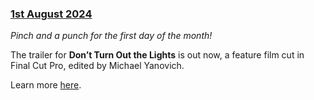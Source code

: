 ### [1st August 2024](/news/20240801)

_Pinch and a punch for the first day of the month!_

The trailer for **Don’t Turn Out the Lights** is out now, a feature film cut in Final Cut Pro, edited by Michael Yanovich.

Learn more [here](https://bloody-disgusting.com/exclusives/3823009/dont-turn-out-the-lights-trailer/).